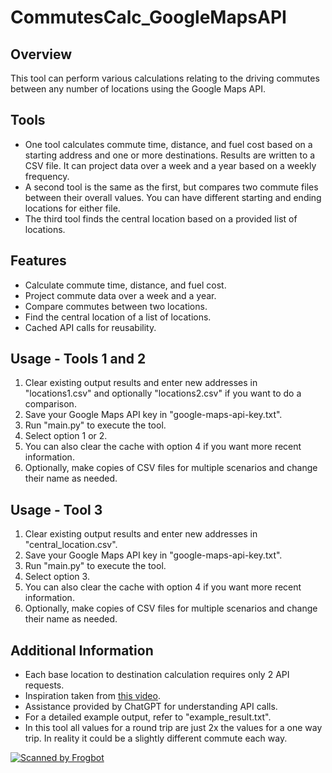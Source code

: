 # CommutesCalc_GoogleMapsAPI

## Overview

This tool can perform various calculations relating to the driving commutes between any number of locations using the Google Maps API.

## Tools

- One tool calculates commute time, distance, and fuel cost  based on a starting address and one or more destinations. Results are written to a CSV file. It can project data over a week and a year based on a weekly frequency.
- A second tool is the same as the first, but compares two commute files between their overall values. You can have different starting and ending locations for either file.
- The third tool finds the central location based on a provided list of locations.

## Features

- Calculate commute time, distance, and fuel cost.
- Project commute data over a week and a year.
- Compare commutes between two locations.
- Find the central location of a list of locations.
- Cached API calls for reusability.

## Usage - Tools 1 and 2

1. Clear existing output results and enter new addresses in "locations1.csv" and optionally "locations2.csv" if you want to do a comparison.
2. Save your Google Maps API key in "google-maps-api-key.txt".
3. Run "main.py" to execute the tool.
4. Select option 1 or 2.
5. You can also clear the cache with option 4 if you want more recent information.
6. Optionally, make copies of CSV files for multiple scenarios and change their name as needed.

## Usage - Tool 3

1. Clear existing output results and enter new addresses in "central_location.csv".
2. Save your Google Maps API key in "google-maps-api-key.txt".
3. Run "main.py" to execute the tool.
4. Select option 3.
5. You can also clear the cache with option 4 if you want more recent information.
6. Optionally, make copies of CSV files for multiple scenarios and change their name as needed.

## Additional Information

- Each base location to destination calculation requires only 2 API requests.
- Inspiration taken from [this video](https://www.youtube.com/watch?v=yOXQAmYl0Aw).
- Assistance provided by ChatGPT for understanding API calls.
- For a detailed example output, refer to "example_result.txt".
- In this tool all values for a round trip are just 2x the values for a one way trip. In reality it could be a slightly different commute each way.

[![Scanned by Frogbot](https://raw.github.com/jfrog/frogbot/master/images/frogbot-badge.svg)](https://docs.jfrog-applications.jfrog.io/jfrog-applications/frogbot)